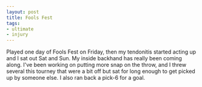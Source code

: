 ```yaml
---
layout: post
title: Fools Fest
tags:
- ultimate
- injury
---
```


Played one day of Fools Fest on Friday, then my tendonitis started acting up and I sat out Sat and Sun. My inside backhand has really been coming along. I've been working on putting more snap on the throw, and I threw several this tourney that were a bit off but sat for long enough to get picked up by someone else. I also ran back a pick-6 for a goal.
